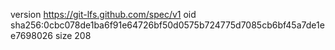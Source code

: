 version https://git-lfs.github.com/spec/v1
oid sha256:0cbc078de1ba6f91e64726bf50d0575b724775d7085cb6bf45a7de1ee7698026
size 208
